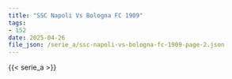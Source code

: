 ```yaml
---
title: "SSC Napoli Vs Bologna FC 1909"
tags:
- 152
date: 2025-04-26
file_json: /serie_a/ssc-napoli-vs-bologna-fc-1909-page-2.json
---
```


{{< serie_a >}}
